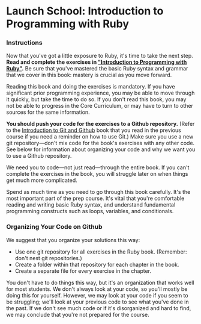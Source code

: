 # Launch School: Introduction to Programming with Ruby

### Instructions

Now that you've got a little exposure to Ruby, it's time to take the next step. **Read and complete the exercises in <a href="https://launchschool.com/books/ruby">"Introduction to Programming with Ruby"</a>.** Be sure that you've mastered the basic Ruby syntax and grammar that we cover in this book: mastery is crucial as you move forward.

Reading this book and doing the exercises is mandatory. If you have significant prior programming experience, you may be able to move through it quickly, but take the time to do so. If you don't read this book, you may not be able to progress in the Core Curriculum, or may have to turn to other sources for the same information.

**You should push your code for the exercises to a Github repository.** (Refer to the <a href="https://launchschool.com/books/git">Introduction to Git and Github</a> book that you read in the previous course if you need a reminder on how to use Git.) Make sure you use a new git repository—don't mix code for the book's exercises with any other code. See below for information about organizing your code and why we want you to use a Github repository.

We need you to code—not just read—through the entire book. If you can't complete the exercises in the book, you will struggle later on when things get much more complicated.

Spend as much time as you need to go through this book carefully. It's the most important part of the prep course. It's vital that you're comfortable reading and writing basic Ruby syntax, and understand fundamental programming constructs such as loops, variables, and conditionals.

### Organizing Your Code on Github

We suggest that you organize your solutions this way:

- Use one git repository for all exercises in the Ruby book. (Remember: don't nest git repositories.)
- Create a folder within that repository for each chapter in the book.
- Create a separate file for every exercise in the chapter.

You don't have to do things this way, but it's an organization that works well for most students. We don't always look at your code, so you'll mostly be doing this for yourself. However, we may look at your code if you seem to be struggling; we'll look at your previous code to see what you've done in the past. If we don't see much code or if it's disorganized and hard to find, we may conclude that you're not prepared for the course.
